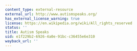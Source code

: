```yaml
---
content_type: external-resource
external_url: http://www.autismspeaks.org/
has_external_license_warning: true
license: https://en.wikipedia.org/wiki/All_rights_reserved
status: ''
title: Autism Speaks
uid: e1f229b2-6926-4a0e-91bc-c36455e6e310
wayback_url: ''
---
```

